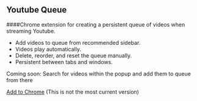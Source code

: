 ## Youtube Queue

####Chrome extension for creating a persistent queue of videos when streaming Youtube.

- Add videos to queue from recommended sidebar.
- Videos play automatically.
- Delete, reorder, and reset the queue manually.
- Persistent between tabs and windows.

Coming soon: Search for videos within the popup and add them to queue from there

[Add to Chrome](https://chrome.google.com/webstore/detail/youtubequeue/amkohmdlfkdahaaacohifokebhmnjkcd)
(This is not the most current version)
